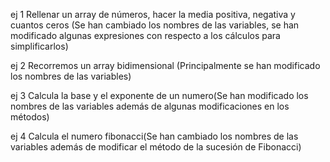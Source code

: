 ej 1
Rellenar un array de números, hacer la media positiva, negativa y cuantos ceros (Se han cambiado los nombres de las variables, se han modificado algunas expresiones con respecto a los cálculos para simplificarlos)

ej 2
Recorremos un array bidimensional (Principalmente se  han modificado los nombres de las variables)

ej 3
Calcula la base y el exponente de un numero(Se han modificado los nombres de las variables además de algunas modificaciones en los métodos)

ej 4 
Calcula el numero fibonacci(Se han cambiado los nombres de las variables además de modificar el método de la sucesión de Fibonacci)
